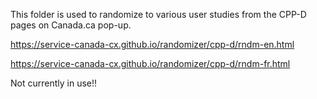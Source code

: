 This folder is used to randomize to various user studies from the CPP-D pages on Canada.ca pop-up.

https://service-canada-cx.github.io/randomizer/cpp-d/rndm-en.html

https://service-canada-cx.github.io/randomizer/cpp-d/rndm-fr.html


Not currently in use!!
